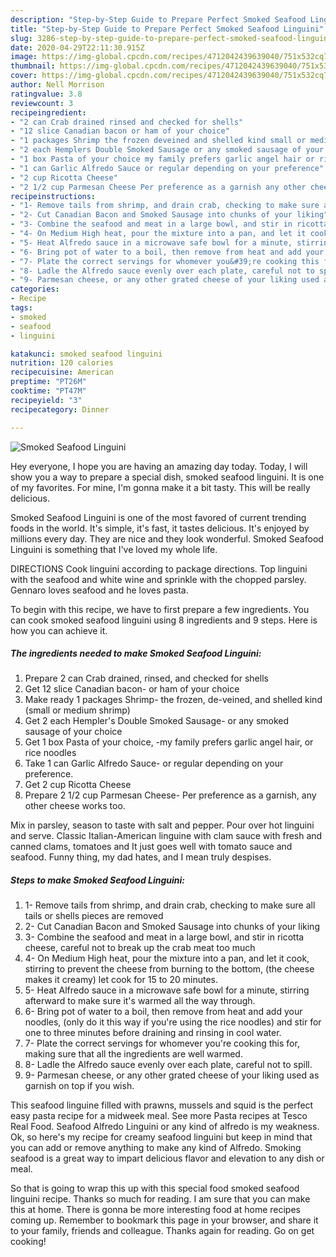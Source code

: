 ```yaml
---
description: "Step-by-Step Guide to Prepare Perfect Smoked Seafood Linguini"
title: "Step-by-Step Guide to Prepare Perfect Smoked Seafood Linguini"
slug: 3286-step-by-step-guide-to-prepare-perfect-smoked-seafood-linguini
date: 2020-04-29T22:11:30.915Z
image: https://img-global.cpcdn.com/recipes/4712042439639040/751x532cq70/smoked-seafood-linguini-recipe-main-photo.jpg
thumbnail: https://img-global.cpcdn.com/recipes/4712042439639040/751x532cq70/smoked-seafood-linguini-recipe-main-photo.jpg
cover: https://img-global.cpcdn.com/recipes/4712042439639040/751x532cq70/smoked-seafood-linguini-recipe-main-photo.jpg
author: Nell Morrison
ratingvalue: 3.8
reviewcount: 3
recipeingredient:
- "2 can Crab drained rinsed and checked for shells"
- "12 slice Canadian bacon or ham of your choice"
- "1 packages Shrimp the frozen deveined and shelled kind small or medium shrimp"
- "2 each Hemplers Double Smoked Sausage or any smoked sausage of your choice"
- "1 box Pasta of your choice my family prefers garlic angel hair or rice noodles"
- "1 can Garlic Alfredo Sauce or regular depending on your preference"
- "2 cup Ricotta Cheese"
- "2 1/2 cup Parmesan Cheese Per preference as a garnish any other cheese works too"
recipeinstructions:
- "1- Remove tails from shrimp, and drain crab, checking to make sure all tails or shells pieces are removed"
- "2- Cut Canadian Bacon and Smoked Sausage into chunks of your liking"
- "3- Combine the seafood and meat in a large bowl, and stir in ricotta cheese, careful not to break up the crab meat too much"
- "4- On Medium High heat, pour the mixture into a pan, and let it cook, stirring to prevent the cheese from burning to the bottom, (the cheese makes it creamy) let cook for 15 to 20 minutes."
- "5- Heat Alfredo sauce in a microwave safe bowl for a minute, stirring afterward to make sure it&#39;s warmed all the way through."
- "6- Bring pot of water to a boil, then remove from heat and add your noodles, (only do it this way if you&#39;re using the rice noodles) and stir for one to three minutes before draining and rinsing in cool water."
- "7- Plate the correct servings for whomever you&#39;re cooking this for, making sure that all the ingredients are well warmed."
- "8- Ladle the Alfredo sauce evenly over each plate, careful not to spill."
- "9- Parmesan cheese, or any other grated cheese of your liking used as garnish on top if you wish."
categories:
- Recipe
tags:
- smoked
- seafood
- linguini

katakunci: smoked seafood linguini 
nutrition: 120 calories
recipecuisine: American
preptime: "PT26M"
cooktime: "PT47M"
recipeyield: "3"
recipecategory: Dinner

---
```



![Smoked Seafood Linguini](https://img-global.cpcdn.com/recipes/4712042439639040/751x532cq70/smoked-seafood-linguini-recipe-main-photo.jpg)

Hey everyone, I hope you are having an amazing day today. Today, I will show you a way to prepare a special dish, smoked seafood linguini. It is one of my favorites. For mine, I'm gonna make it a bit tasty. This will be really delicious.

Smoked Seafood Linguini is one of the most favored of current trending foods in the world. It's simple, it's fast, it tastes delicious. It's enjoyed by millions every day. They are nice and they look wonderful. Smoked Seafood Linguini is something that I've loved my whole life.

DIRECTIONS Cook linguini according to package directions. Top linguini with the seafood and white wine and sprinkle with the chopped parsley. Gennaro loves seafood and he loves pasta.


To begin with this recipe, we have to first prepare a few ingredients. You can cook smoked seafood linguini using 8 ingredients and 9 steps. Here is how you can achieve it.

<!--inarticleads1-->

##### The ingredients needed to make Smoked Seafood Linguini:

1. Prepare 2 can Crab drained, rinsed, and checked for shells
1. Get 12 slice Canadian bacon- or ham of your choice
1. Make ready 1 packages Shrimp- the frozen, de-veined, and shelled kind (small or medium shrimp)
1. Get 2 each Hempler&#39;s Double Smoked Sausage- or any smoked sausage of your choice
1. Get 1 box Pasta of your choice, -my family prefers garlic angel hair, or rice noodles
1. Take 1 can Garlic Alfredo Sauce- or regular depending on your preference.
1. Get 2 cup Ricotta Cheese
1. Prepare 2 1/2 cup Parmesan Cheese- Per preference as a garnish, any other cheese works too.


Mix in parsley, season to taste with salt and pepper. Pour over hot linguini and serve. Classic Italian-American linguine with clam sauce with fresh and canned clams, tomatoes and It just goes well with tomato sauce and seafood. Funny thing, my dad hates, and I mean truly despises. 

<!--inarticleads2-->

##### Steps to make Smoked Seafood Linguini:

1. 1- Remove tails from shrimp, and drain crab, checking to make sure all tails or shells pieces are removed
1. 2- Cut Canadian Bacon and Smoked Sausage into chunks of your liking
1. 3- Combine the seafood and meat in a large bowl, and stir in ricotta cheese, careful not to break up the crab meat too much
1. 4- On Medium High heat, pour the mixture into a pan, and let it cook, stirring to prevent the cheese from burning to the bottom, (the cheese makes it creamy) let cook for 15 to 20 minutes.
1. 5- Heat Alfredo sauce in a microwave safe bowl for a minute, stirring afterward to make sure it&#39;s warmed all the way through.
1. 6- Bring pot of water to a boil, then remove from heat and add your noodles, (only do it this way if you&#39;re using the rice noodles) and stir for one to three minutes before draining and rinsing in cool water.
1. 7- Plate the correct servings for whomever you&#39;re cooking this for, making sure that all the ingredients are well warmed.
1. 8- Ladle the Alfredo sauce evenly over each plate, careful not to spill.
1. 9- Parmesan cheese, or any other grated cheese of your liking used as garnish on top if you wish.


This seafood linguine filled with prawns, mussels and squid is the perfect easy pasta recipe for a midweek meal. See more Pasta recipes at Tesco Real Food. Seafood Alfredo Linguini or any kind of alfredo is my weakness. Ok, so here&#39;s my recipe for creamy seafood linguini but keep in mind that you can add or remove anything to make any kind of Alfredo. Smoking seafood is a great way to impart delicious flavor and elevation to any dish or meal. 

So that is going to wrap this up with this special food smoked seafood linguini recipe. Thanks so much for reading. I am sure that you can make this at home. There is gonna be more interesting food at home recipes coming up. Remember to bookmark this page in your browser, and share it to your family, friends and colleague. Thanks again for reading. Go on get cooking!
